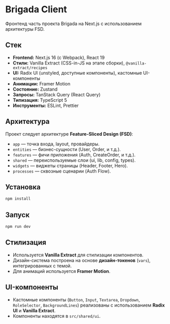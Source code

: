 
# Brigada Client

Фронтенд часть проекта Brigada на Next.js с использованием архитектуры FSD.

## Стек

- **Frontend:** Next.js 16 (с Webpack), React 19
- **Стили:** Vanilla Extract (CSS-in-JS на этапе сборки), `@vanilla-extract/recipes`
- **UI:** Radix UI (unstyled, доступные компоненты), кастомные UI-компоненты
- **Анимации:** Framer Motion
- **Состояние:** Zustand
- **Запросы:** TanStack Query (React Query)
- **Типизация:** TypeScript 5
- **Инструменты:** ESLint, Prettier

## Архитектура

Проект следует архитектуре **Feature-Sliced Design (FSD)**:

- `app` — точка входа, layout, провайдеры.
- `entities` — бизнес-сущности (User, Order, и т.д.).
- `features` — фичи приложения (Auth, CreateOrder, и т.д.).
- `shared` — переиспользуемые слои (ui, lib, config, types).
- `widgets` — виджеты страницы (Header, Footer, Hero).
- `processes` — сквозные сценарии (Auth Flow).

## Установка

```bash
npm install
```

## Запуск

```bash
npm run dev
```

## Стилизация

- Используется **Vanilla Extract** для стилизации компонентов.
- Дизайн-система построена на основе **дизайн-токенов** (`vars`), интегрированных с темой.
- Для анимаций используется **Framer Motion**.

## UI-компоненты

- Кастомные компоненты (`Button`, `Input`, `Textarea`, `Dropdown`, `RoleSelector`, `BackgroundLines`) реализованы с использованием **Radix UI** и **Vanilla Extract**.
- Компоненты находятся в `src/shared/ui`.
